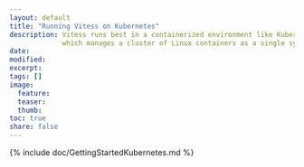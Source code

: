 ```yaml
---
layout: default
title: "Running Vitess on Kubernetes"
description: Vitess runs best in a containerized environment like Kubernetes,
             which manages a cluster of Linux containers as a single system.
date: 
modified:
excerpt:
tags: []
image:
  feature:
  teaser:
  thumb:
toc: true
share: false
---
```


{% include doc/GettingStartedKubernetes.md %}
